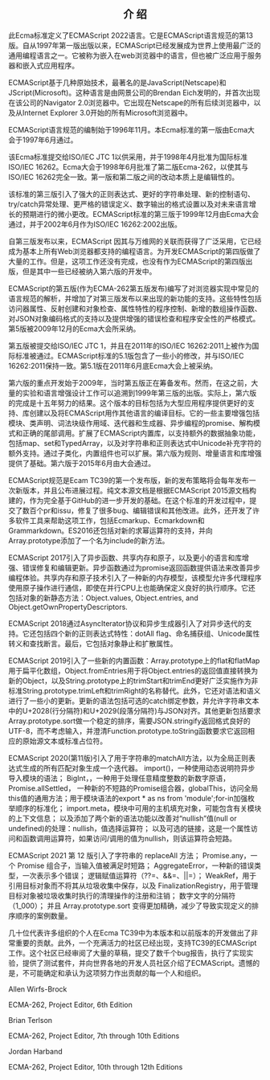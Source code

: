 ## <center>介 绍</center>
此Ecma标准定义了ECMAScript 2022语言。它是ECMAScript语言规范的第13版。自从1997年第一版出版以来，ECMAScript已经发展成为世界上使用最广泛的通用编程语言之一。它被称为嵌入在web浏览器中的语言，但也被广泛应用于服务器和嵌入式应用程序。

ECMAScript基于几种原始技术，最著名的是JavaScript(Netscape)和JScript(Microsoft)。这种语言是由网景公司的Brendan Eich发明的，并首次出现在该公司的Navigator 2.0浏览器中。它出现在Netscape的所有后续浏览器中，以及从Internet Explorer 3.0开始的所有Microsoft浏览器中。

ECMAScript语言规范的编制始于1996年11月。本Ecma标准的第一版由Ecma大会于1997年6月通过。

该Ecma标准提交给ISO/IEC JTC 1以供采用，并于1998年4月批准为国际标准ISO/IEC 16262。Ecma大会于1998年6月批准了第二版Ecma-262，以使其与ISO/IEC 16262完全一致。第一版和第二版之间的改动本质上是编辑性的。

该标准的第三版引入了强大的正则表达式、更好的字符串处理、新的控制语句、try/catch异常处理、更严格的错误定义、数字输出的格式设置以及对未来语言增长的预期进行的微小更改。ECMAScript标准的第三版于1999年12月由Ecma大会通过，并于2002年6月作为ISO/IEC 16262:2002出版。

自第三版发布以来，ECMAScript 因其与万维网的关联而获得了广泛采用，它已经成为基本上所有Web浏览器都支持的编程语言。为开发ECMAScript的第四版做了大量的工作。但是，这项工作还没有完成，也没有作为ECMAScript的第四版出版，但是其中一些已经被纳入第六版的开发中。

ECMAScript的第五版(作为ECMA-262第五版发布)编写了对浏览器实现中常见的语言规范的解析，并增加了对第三版发布以来出现的新功能的支持。这些特性包括访问器属性、反射创建和对象检查、属性特性的程序控制、新增的数组操作函数、对JSON对象编码格式的支持以及提供增强的错误检查和程序安全性的严格模式。第5版被2009年12月的Ecma大会所采纳。

第五版被提交给ISO/IEC JTC 1，并且在2011年的ISO/IEC 16262:2011上被作为国际标准被通过。ECMAScript标准的5.1版包含了一些小的修改，并与ISO/IEC 16262:2011保持一致。第5.1版在2011年6月底Ecma大会上被采纳。

第六版的重点开发始于2009年，当时第五版正在筹备发布。然而，在这之前，大量的实验和语言增强设计工作可以追溯到1999年第三版的出版。实际上，第六版的完成是十五年努力的结果。这个版本的目标包括为大型应用程序提供更好的支持、库创建以及将ECMAScript用作其他语言的编译目标。它的一些主要增强包括模块、类声明、词法块级作用域、迭代器和生成器、异步编程的promise、解构模式和正确的尾部调用。扩展了ECMAScript内置库，以支持额外的数据抽象功能，包括map、set和TypedArray，以及对字符串和正则表达式中Unicode补充字符的额外支持。通过子类化，内置组件也可以扩展。第六版为规则、增量语言和库增强提供了基础。第六版于2015年6月由大会通过。


ECMAScript规范是Ecam TC39的第一个发布版，新的发布策略将会每年发布一次新版本，并且公布进展过程。纯文本源文档是根据ECMAScript 2015源文档构建的，作为完全基于GitHub的进一步开发的基础。在这个标准的开发过程中，提交了数百个pr和issu，修复了很多bug、编辑错误和其他改进。此外，还开发了许多软件工具来帮助这项工作，包括Ecmarkup、Ecmarkdown和Grammarkdown。ES2016还包括对新的求幂运算符的支持，并向Array.prototype添加了一个名为include的新方法。

ECMAScript 2017引入了异步函数、共享内存和原子，以及更小的语言和库增强、错误修复和编辑更新。异步函数通过为promise返回函数提供语法来改善异步编程体验。共享内存和原子技术引入了一种新的内存模型，该模型允许多代理程序使用原子操作进行通信，即使在并行CPU上也能确保定义良好的执行顺序。它还包括对象的新静态方法：Object.values, Object.entries, and Object.getOwnPropertyDescriptors.

ECMAScript 2018通过AsyncIterator协议和异步生成器引入了对异步迭代的支持。它还包括四个新的正则表达式特性：dotAll flag、命名捕获组、Unicode属性转义和查找断言。最后，它包括对象静止和扩散属性。

ECMAScript 2019引入了一些新的内置函数：Array.prototype上的flat和flatMap用于扁平化数组，Object.fromEntries用于将Object.entries的返回值直接转换为新的Object，以及String.prototype上的trimStart和trimEnd更好广泛实施作为非标准String.prototype.trimLeft和trimRight的名称替代。此外，它还对语法和语义进行了一些小的更新。更新的语法包括可选的catch绑定参数，并允许字符串文本中的U+2028(行分隔符)和U+2029(段落分隔符)与JSON对齐。其他更新包括要求Array.prototype.sort做一个稳定的排序，需要JSON.stringify返回格式良好的UTF-8，而不考虑输入，并澄清Function.prototype.toString函数要求它返回相应的原始源文本或标准占位符。

ECMAScript 2020(第11版)引入了用于字符串的matchAll方法，以为全局正则表达式生成的所有匹配对象生成一个迭代器。 import()，一种使用动态说明符异步导入模块的语法； BigInt，，一种用于处理任意精度整数的新数字原语， Promise.allSettled， 一种新的不短路的Promise组合器，globalThis，访问全局this值的通用方法；用于模块语法的export * as ns from 'module';for-in加强枚举顺序的标准化； import.meta，模块中可用的主机填充对象，可能包含有关模块的上下文信息； 以及添加了两个新的语法功能以改善对“nullish”值(null or undefined)的处理：nullish，值选择运算符； 以及可选的链接，这是一个属性访问和函数调用运算符，如果访问/调用的值为nullish，则该运算符会短路。

ECMAScript 2021 第 12 版引入了字符串的 replaceAll 方法； Promise.any，一个 Promise 组合子，当输入值被满足时短路； AggregateError，一种新的错误类型，一次表示多个错误； 逻辑赋值运算符（??=、&&=、||=）； WeakRef，用于引用目标对象而不将其从垃圾收集中保存，以及 FinalizationRegistry，用于管理目标对象被垃圾收集时执行的清理操作的注册和注销； 数字文字的分隔符（1_000）； 并且 Array.prototype.sort 变得更加精确，减少了导致实现定义的排序顺序的案例数量。

几十位代表许多组织的个人在Ecma TC39中为本版本和以前版本的开发做出了非常重要的贡献。此外，一个充满活力的社区已经出现，支持TC39的ECMAScript工作。这个社区已经审阅了大量的草稿，提交了数千个bug报告，执行了实现实验，提供了测试套件，并向世界各地的开发人员社区介绍了ECMAScript。遗憾的是，不可能确定和承认为这项努力作出贡献的每一个人和组织。

Allen Wirfs-Brock

ECMA-262, Project Editor, 6th Edition

Brian Terlson

ECMA-262, Project Editor, 7th through 10th Editions

Jordan Harband

ECMA-262, Project Editor, 10th through 12th Editions